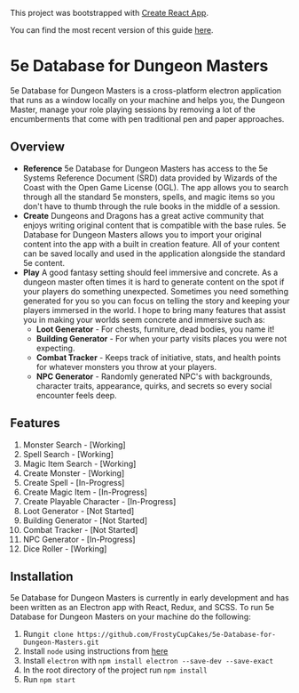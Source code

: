 This project was bootstrapped with [Create React App](https://github.com/facebookincubator/create-react-app).

You can find the most recent version of this guide [here](https://github.com/facebookincubator/create-react-app/blob/master/packages/react-scripts/template/README.md).

5e Database for Dungeon Masters
========
5e Database for Dungeon Masters is a cross-platform electron application that runs as a window locally on your machine and helps you, the Dungeon Master, manage your role playing sessions by removing a lot of the encumberments that come with pen traditional pen and paper approaches. 

## Overview
 * <strong>Reference</strong> 
5e Database for Dungeon Masters has access to the 5e Systems Reference Document (SRD) data provided by Wizards of the Coast with the Open Game License (OGL). The app allows you to search through all the standard 5e monsters, spells, and magic items so you don't have to thumb through the rule books in the middle of a session.
 * <strong>Create</strong>
Dungeons and Dragons has a great active community that enjoys writing original content that is compatible with the base rules. 5e Database for Dungeon Masters allows you to import your original content into the app with a built in creation feature. All of your content can be saved locally and used in the application alongside the standard 5e content.   
 * <strong>Play</strong>
A good fantasy setting should feel immersive and concrete. As a dungeon master often times it is hard to generate content on the spot if your players do something unexpected. Sometimes you need something generated for you so you can focus on telling the story and keeping your players immersed in the world. I hope to bring many features that assist you in making your worlds seem concrete and immersive such as: 
    * **Loot Generator** - For chests, furniture, dead bodies, you name it!
    * **Building Generator** - For when your party visits places you were not expecting. 
    * **Combat Tracker** - Keeps track of initiative, stats, and health points for whatever monsters you throw at your players.
    * **NPC Generator** - Randomly generated NPC's with backgrounds, character traits, appearance, quirks, and secrets so every social encounter feels deep.

## Features
1. Monster Search - [Working]
2. Spell Search - [Working]
3. Magic Item Search - [Working]
4. Create Monster - [Working]
5. Create Spell - [In-Progress]
6. Create Magic Item - [In-Progress]
7. Create Playable Character - [In-Progress]
8. Loot Generator - [Not Started]
9. Building Generator - [Not Started]
10. Combat Tracker - [Not Started]
11. NPC Generator - [In-Progress]
12. Dice Roller - [Working]

## Installation

5e Database for Dungeon Masters is currently in early development and has been written as an Electron app with React, Redux, and SCSS. To run 5e Database for Dungeon Masters on your machine do the following:

1. Run`git clone https://github.com/FrostyCupCakes/5e-Database-for-Dungeon-Masters.git`
2. Install `node` using instructions from [here](https://nodejs.org/en/download/package-manager/)
3. Install `electron` with `npm install electron --save-dev --save-exact`
4. In the root directory of the project run `npm install`
5. Run `npm start`
